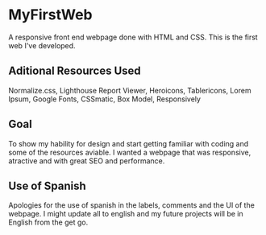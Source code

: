# MyFirstWeb
 A responsive front end webpage done with HTML and CSS. This is the first web I've developed.

## Aditional Resources Used
 Normalize.css,
 Lighthouse Report Viewer,
 Heroicons,
 Tablericons,
 Lorem Ipsum,
 Google Fonts,
 CSSmatic,
 Box Model,
 Responsively

## Goal
To show my hability for design and start getting familiar with coding and some of the resources aviable. I wanted a webpage that was responsive, atractive and with  great SEO and performance.

## Use of Spanish
 Apologies for the use of spanish in the labels, comments and the UI of the webpage. I might update all to english and my future projects will be in English from the get go.
